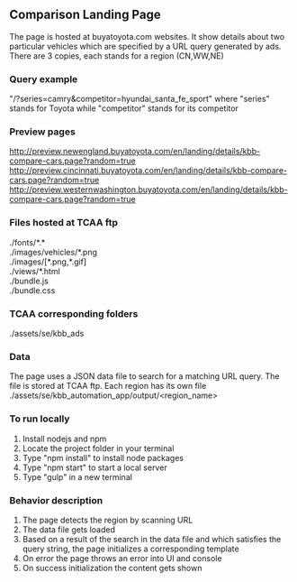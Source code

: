 ## Comparison Landing Page ##
The page is hosted at buyatoyota.com websites. It show details about two particular vehicles which are specified by a URL query generated by ads. There are 3 copies, each stands for a region (CN,WW,NE)

### Query example ###
"/?series=camry&competitor=hyundai_santa_fe_sport" where "series" stands for Toyota while "competitor" stands for its competitor

### Preview pages ###
http://preview.newengland.buyatoyota.com/en/landing/details/kbb-compare-cars.page?random=true    
http://preview.cincinnati.buyatoyota.com/en/landing/details/kbb-compare-cars.page?random=true    
http://preview.westernwashington.buyatoyota.com/en/landing/details/kbb-compare-cars.page?random=true    

### Files hosted at TCAA ftp ###
./fonts/\*.\*   
./images/vehicles/\*.png   
./images/[\*.png,\*.gif]    
./views/\*.html    
./bundle.js    
./bundle.css     

### TCAA corresponding folders ###
./assets/se/kbb_ads    

### Data ###
The page uses a JSON data file to search for a matching URL query. The file is stored at TCAA ftp. Each region has its own file      
./assets/se/kbb_automation_app/output/<region_name>

### To run locally ###
1. Install nodejs and npm
2. Locate the project folder in your terminal      
3. Type "npm install" to install node packages   
4. Type "npm start" to start a local server
5. Type "gulp" in a new terminal

### Behavior description ###
1. The page detects the region by scanning URL
2. The data file gets loaded
3. Based on a result of the search in the data file and which satisfies the query string, the page initializes a corresponding template
4. On error the page throws an error into UI and console
5. On success initialization the content gets shown
